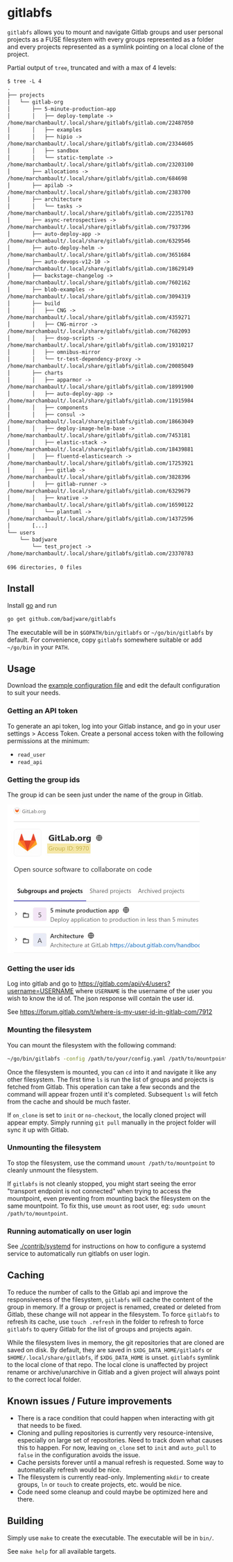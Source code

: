 # gitlabfs

`gitlabfs` allows you to mount and navigate Gitlab groups and user personal projects as a FUSE filesystem with every groups represented as a folder and every projects represented as a symlink pointing on a local clone of the project.

Partial output of `tree`, truncated and with a max of 4 levels:
```
$ tree -L 4
.
├── projects
│   └── gitlab-org
│       ├── 5-minute-production-app
│       │   ├── deploy-template -> /home/marchambault/.local/share/gitlabfs/gitlab.com/22487050
│       │   ├── examples
│       │   ├── hipio -> /home/marchambault/.local/share/gitlabfs/gitlab.com/23344605
│       │   ├── sandbox
│       │   └── static-template -> /home/marchambault/.local/share/gitlabfs/gitlab.com/23203100
│       ├── allocations -> /home/marchambault/.local/share/gitlabfs/gitlab.com/684698
│       ├── apilab -> /home/marchambault/.local/share/gitlabfs/gitlab.com/2383700
│       ├── architecture
│       │   └── tasks -> /home/marchambault/.local/share/gitlabfs/gitlab.com/22351703
│       ├── async-retrospectives -> /home/marchambault/.local/share/gitlabfs/gitlab.com/7937396
│       ├── auto-deploy-app -> /home/marchambault/.local/share/gitlabfs/gitlab.com/6329546
│       ├── auto-deploy-helm -> /home/marchambault/.local/share/gitlabfs/gitlab.com/3651684
│       ├── auto-devops-v12-10 -> /home/marchambault/.local/share/gitlabfs/gitlab.com/18629149
│       ├── backstage-changelog -> /home/marchambault/.local/share/gitlabfs/gitlab.com/7602162
│       ├── blob-examples -> /home/marchambault/.local/share/gitlabfs/gitlab.com/3094319
│       ├── build
│       │   ├── CNG -> /home/marchambault/.local/share/gitlabfs/gitlab.com/4359271
│       │   ├── CNG-mirror -> /home/marchambault/.local/share/gitlabfs/gitlab.com/7682093
│       │   ├── dsop-scripts -> /home/marchambault/.local/share/gitlabfs/gitlab.com/19310217
│       │   ├── omnibus-mirror
│       │   └── tr-test-dependency-proxy -> /home/marchambault/.local/share/gitlabfs/gitlab.com/20085049
│       ├── charts
│       │   ├── apparmor -> /home/marchambault/.local/share/gitlabfs/gitlab.com/18991900
│       │   ├── auto-deploy-app -> /home/marchambault/.local/share/gitlabfs/gitlab.com/11915984
│       │   ├── components
│       │   ├── consul -> /home/marchambault/.local/share/gitlabfs/gitlab.com/18663049
│       │   ├── deploy-image-helm-base -> /home/marchambault/.local/share/gitlabfs/gitlab.com/7453181
│       │   ├── elastic-stack -> /home/marchambault/.local/share/gitlabfs/gitlab.com/18439881
│       │   ├── fluentd-elasticsearch -> /home/marchambault/.local/share/gitlabfs/gitlab.com/17253921
│       │   ├── gitlab -> /home/marchambault/.local/share/gitlabfs/gitlab.com/3828396
│       │   ├── gitlab-runner -> /home/marchambault/.local/share/gitlabfs/gitlab.com/6329679
│       │   ├── knative -> /home/marchambault/.local/share/gitlabfs/gitlab.com/16590122
│       │   └── plantuml -> /home/marchambault/.local/share/gitlabfs/gitlab.com/14372596
│       [...]
└── users
    └── badjware
        └── test_project -> /home/marchambault/.local/share/gitlabfs/gitlab.com/23370783

696 directories, 0 files
```


## Install

Install [go](https://golang.org/) and run
``` sh
go get github.com/badjware/gitlabfs
```

The executable will be in `$GOPATH/bin/gitlabfs` or `~/go/bin/gitlabfs` by default. For convenience, copy `gitlabfs` somewhere suitable or add `~/go/bin` in your `PATH`.

## Usage

Download the [example configuration file](./config.example.yaml) and edit the default configuration to suit your needs.

### Getting an API token

To generate an api token, log into your Gitlab instance, and go in your user settings > Access Token. Create a personal access token with the following permissions at the minimum:
* `read_user`
* `read_api`

### Getting the group ids

The group id can be seen just under the name of the group in Gitlab.

![group-id](media/group_id.jpg)

### Getting the user ids

Log into gitlab and go to https://gitlab.com/api/v4/users?username=USERNAME where `USERNAME` is the username of the user you wish to know the id of. The json response will contain the user id.

See https://forum.gitlab.com/t/where-is-my-user-id-in-gitlab-com/7912

### Mounting the filesystem

You can mount the filesystem with the following command:
``` sh
~/go/bin/gitlabfs -config /path/to/your/config.yaml /path/to/mountpoint
```
Once the filesystem is mounted, you can `cd` into it and navigate it like any other filesystem. The first time `ls` is run the list of groups and projects is fetched from Gitlab. This operation can take a few seconds and the command will appear frozen until it's completed. Subsequent `ls` will fetch from the cache and should be much faster.

If `on_clone` is set to `init` or `no-checkout`, the locally cloned project will appear empty. Simply running `git pull` manually in the project folder will sync it up with Gitlab.

### Unmounting the filesystem

To stop the filesystem, use the command `umount /path/to/mountpoint` to cleanly unmount the filesystem.

If `gitlabfs` is not cleanly stopped, you might start seeing the error "transport endpoint is not connected" when trying to access the mountpoint, even preventing from mounting back the filesystem on the same mountpoint. To fix this, use `umount` as root user, eg: `sudo umount /path/to/mountpoint`.

### Running automatically on user login

See [./contrib/systemd](contrib/systemd) for instructions on how to configure a systemd service to automatically run gitlabfs on user login.

## Caching

To reduce the number of calls to the Gitlab api and improve the responsiveness of the filesystem, `gitlabfs` will cache the content of the group in memory. If a group or project is renamed, created or deleted from Gitlab, these change will not appear in the filesystem. To force `gitlabfs` to refresh its cache, use `touch .refresh` in the folder to refresh to force `gitlabfs` to query Gitlab for the list of groups and projects again.

While the filesystem lives in memory, the git repositories that are cloned are saved on disk. By default, they are saved in `$XDG_DATA_HOME/gitlabfs` or `$HOME/.local/share/gitlabfs`, if `$XDG_DATA_HOME` is unset. `gitlabfs` symlink to the local clone of that repo. The local clone is unaffected by project rename or archive/unarchive in Gitlab and a given project will always point to the correct local folder.

## Known issues / Future improvements
* There is a race condition that could happen when interacting with git that needs to be fixed.
* Cloning and pulling repositories is currently very resource-intensive, especially on large set of repositories. Need to track down what causes this to happen. For now, leaving `on_clone` set to `init` and `auto_pull` to `false` in the configuration avoids the issue.
* Cache persists forever until a manual refresh is requested. Some way to automatically refresh would be nice.
* The filesystem is currently read-only. Implementing `mkdir` to create groups, `ln` or `touch` to create projects, etc. would be nice.
* Code need some cleanup and could maybe be optimized here and there.

## Building

Simply use `make` to create the executable. The executable will be in `bin/`.

See `make help` for all available targets.